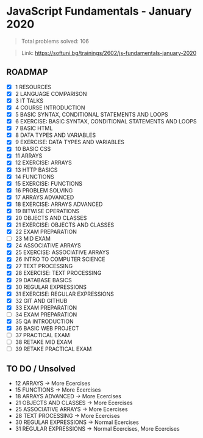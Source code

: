 # JavaScript Fundamentals - January 2020

> Total problems solved: 106

> Link: https://softuni.bg/trainings/2602/js-fundamentals-january-2020

## ROADMAP

-   [x] 1 RESOURCES
-   [x] 2 LANGUAGE COMPARISON
-   [x] 3 IT TALKS
-   [x] 4 COURSE INTRODUCTION
-   [x] 5 BASIC SYNTAX, CONDITIONAL STATEMENTS AND LOOPS
-   [x] 6 EXERCISE: BASIC SYNTAX, CONDITIONAL STATEMENTS AND LOOPS
-   [x] 7 BASIC HTML
-   [x] 8 DATA TYPES AND VARIABLES
-   [x] 9 EXERCISE: DATA TYPES AND VARIABLES
-   [x] 10 BASIC CSS
-   [x] 11 ARRAYS
-   [x] 12 EXERCISE: ARRAYS
-   [x] 13 HTTP BASICS
-   [x] 14 FUNCTIONS
-   [x] 15 EXERCISE: FUNCTIONS
-   [x] 16 PROBLEM SOLVING
-   [x] 17 ARRAYS ADVANCED
-   [x] 18 EXERCISE: ARRAYS ADVANCED
-   [x] 19 BITWISE OPERATIONS
-   [x] 20 OBJECTS AND CLASSES
-   [x] 21 EXERCISE: OBJECTS AND CLASSES
-   [x] 22 EXAM PREPARATION
-   [ ] 23 MID EXAM
-   [x] 24 ASSOCIATIVE ARRAYS
-   [x] 25 EXERCISE: ASSOCIATIVE ARRAYS
-   [x] 26 INTRO TO COMPUTER SCIENCE
-   [x] 27 TEXT PROCESSING
-   [x] 28 EXERCISE: TEXT PROCESSING
-   [x] 29 DATABASE BASICS
-   [x] 30 REGULAR EXPRESSIONS
-   [x] 31 EXERCISE: REGULAR EXPRESSIONS
-   [x] 32 GIT AND GITHUB
-   [x] 33 EXAM PREPARATION
-   [ ] 34 EXAM PREPARATION
-   [x] 35 QA INTRODUCTION
-   [x] 36 BASIC WEB PROJECT
-   [ ] 37 PRACTICAL EXAM
-   [ ] 38 RETAKE MID EXAM
-   [ ] 39 RETAKE PRACTICAL EXAM

## TO DO / Unsolved

-   12 ARRAYS -> More Ecercises
-   15 FUNCTIONS -> More Ecercises
-   18 ARRAYS ADVANCED -> More Ecercises
-   21 OBJECTS AND CLASSES -> More Ecercises
-   25 ASSOCIATIVE ARRAYS -> More Ecercises
-   28 TEXT PROCESSING -> More Ecercises
-   30 REGULAR EXPRESSIONS -> Normal Ecercises
-   31 REGULAR EXPRESSIONS -> Normal Ecercises, More Ecercises

